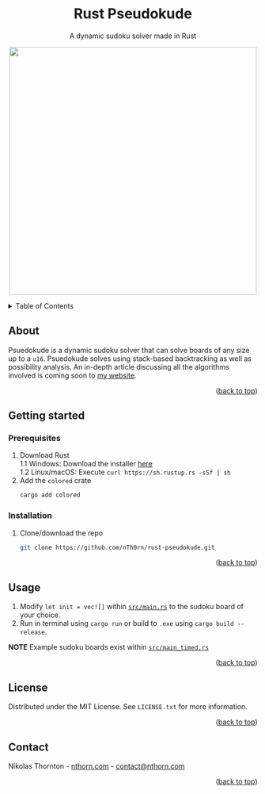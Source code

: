 
<a id="readme-top"></a>
<div align="center">
<h1 align="center">Rust Pseudokude</h1>

  <p align="center">
    A dynamic sudoku solver made in Rust
  </p>

  <p align="center">
<img src="https://nthorn.com/images/rust-pseudokude/solving_example.gif" width="500">
</p>
</div>

<details>
  <summary>Table of Contents</summary>
  <ol>
    <li>
      <a href="#about">About</a>
    </li>
    <li>
      <a href="#getting-started">Getting started</a>
      <ul>
        <li><a href="#prerequisites">Prerequisites</a></li>
      </ul>
      <ul>
        <li><a href="#installation">Installation</a></li>
      </ul>
    </li>
    <li><a href="#usage">Usage</a></li>
    <li><a href="#license">License</a></li>
    <li><a href="#contact">Contact</a></li>
  </ol>
</details>



<!-- ABOUT -->
## About
Psuedokude is a dynamic sudoku solver that can solve boards of any size up to a `u16`. Psuedokude solves using stack-based backtracking as well as possibility analysis. An in-depth article discussing all the algorithms involved is coming soon to [my website](https://nthorn.com).

<p align="right">(<a href="#readme-top">back to top</a>)</p>

<!-- INSTALLATION -->
## Getting started

### Prerequisites

1. Download Rust\
1.1 Windows: Download the installer [here](https://rustup.rs/)\
1.2 Linux/macOS: Execute `curl https://sh.rustup.rs -sSf | sh`
3. Add the `colored` crate
   ```sh
   cargo add colored
   ```

### Installation

1. Clone/download the repo
   ```sh
   git clone https://github.com/nTh0rn/rust-pseudokude.git
   ```

<p align="right">(<a href="#readme-top">back to top</a>)</p>

<!-- USAGE -->
## Usage
1. Modify `let init = vec![]` within [`src/main.rs`](https://github.com/nTh0rn/rust-pseudokude/blob/master/src/main.rs) to the sudoku board of your choice.
2. Run in terminal using `cargo run` or build to `.exe` using `cargo build --release`.

<b>NOTE</b>
Example sudoku boards exist within [`src/main_timed.rs`](https://github.com/nTh0rn/rust-pseudokude/blob/master/src/main_timed.rs)

<p align="right">(<a href="#readme-top">back to top</a>)</p>

<!-- LICENSE -->
## License

Distributed under the MIT License. See `LICENSE.txt` for more information.

<p align="right">(<a href="#readme-top">back to top</a>)</p>



<!-- CONTACT -->
## Contact

Nikolas Thornton - [nthorn.com](https://nthorn.com) - contact@nthorn.com

<p align="right">(<a href="#readme-top">back to top</a>)</p>

